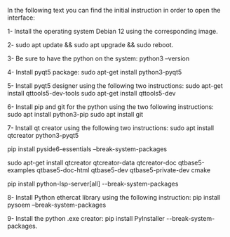 In the following text you can find the initial instruction in order to open the interface:

1-	Install the operating system Debian 12 using the corresponding image.

2-	sudo apt update && sudo apt upgrade && sudo reboot.

3-	Be sure to have the python on the system: python3 –version

4-	Install pyqt5 package: sudo apt-get install python3-pyqt5

5-	Install pyqt5 designer using the following two instructions:
   sudo apt-get install qttools5-dev-tools
   sudo apt-get install qttools5-dev

6-	Install pip and git for the python using the two following instructions:
   sudo apt install python3-pip
   sudo apt install git

7-	Install qt creator using the following two instructions:
   sudo apt install qtcreator python3-pyqt5

   pip install pyside6-essentials –break-system-packages

sudo apt-get install qtcreator qtcreator-data qtcreator-doc qtbase5-examples qtbase5-doc-html qtbase5-dev qtbase5-private-dev cmake

pip install python-lsp-server[all] --break-system-packages

8-	Install Python ethercat library using the following instruction:
   pip install pysoem –break-system-packages

9-	Install the python .exe creator:
   pip install PyInstaller --break-system-packages.

